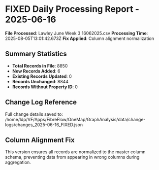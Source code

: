 # FIXED Daily Processing Report - 2025-06-16

**File Processed**: Lawley June Week 3 16062025.csv
**Processing Time**: 2025-08-05T13:01:42.673Z
**Fix Applied**: Column alignment normalization

## Summary Statistics

- **Total Records in File**: 8850
- **New Records Added**: 6
- **Existing Records Updated**: 0
- **Records Unchanged**: 8844
- **Records Without Property ID**: 0


## Change Log Reference

Full change details saved to: /home/ldp/VF/Apps/FibreFlow/OneMap/GraphAnalysis/data/change-logs/changes_2025-06-16_FIXED.json

## Column Alignment Fix

This version ensures all records are normalized to the master column schema,
preventing data from appearing in wrong columns during aggregation.
